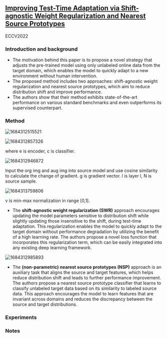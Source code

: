 ## [Improving Test-Time Adaptation via Shift-agnostic Weight Regularization and Nearest Source Prototypes](https://arxiv.org/abs/2207.11707)

ECCV2022

### Introduction and background
- The motivation behind this paper is to propose a novel strategy that adjusts the pre-trained model using only unlabeled online data from the target domain, which enables the model to quickly adapt to a new environment without human intervention. 
- The proposed method includes two approaches: shift-agnostic weight regularization and nearest source prototypes, which aim to reduce distribution shift and improve performance. 
- The authors show that their method exhibits state-of-the-art performance on various standard benchmarks and even outperforms its supervised counterpart.

### Method

![1684312515521](https://github.com/Jo-wang/Daily-Paper-Reading/assets/46414159/ad5299f1-ea95-4064-acc1-0c6c528eaa1e)

![1684312857326](https://github.com/Jo-wang/Daily-Paper-Reading/assets/46414159/97934ee9-937b-4496-ae70-bfabc722d924)

where e is encoder, c is classifier.

![1684312946872](https://github.com/Jo-wang/Daily-Paper-Reading/assets/46414159/1d5cdd12-0f98-4be5-b105-56a21ddd235e)

Input the org img and aug img into source model and use cosine similarity to calculate the change of gradient. g is gradient vector. l is layer l, N is source sample.

![1684313759806](https://github.com/Jo-wang/Daily-Paper-Reading/assets/46414159/6c671683-9cea-4751-8aab-a626c07c32c5)

v is min-max normalization in range [0,1].

- The **shift-agnostic weight regularization (SWR)** approach encourages updating the model parameters sensitive to distribution shift while slightly updating those insensitive to the shift, during test-time adaptation. This regularization enables the model to quickly adapt to the target domain without performance degradation by utilizing the benefit of a high learning rate. The authors propose a novel loss function that incorporates this regularization term, which can be easily integrated into any existing deep learning framework.

![1684312985893](https://github.com/Jo-wang/Daily-Paper-Reading/assets/46414159/ab6b62d5-4a7d-4fae-b094-1fc0e366d441)

- The **(non-parametric) nearest source prototypes (NSP)** approach is an auxiliary task that aligns the source and target features, which helps reduce distribution shift and leads to further performance improvement. The authors propose a nearest source prototype classifier that learns to classify unlabeled target data based on its similarity to labeled source data. This approach encourages the model to learn features that are invariant across domains and reduces the discrepancy between the source and target distributions.

### Experiments

### Notes
